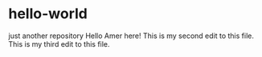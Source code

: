 # hello-world
just another repository
Hello Amer here!
This is my second edit to this file.
This is my third edit to this file.
